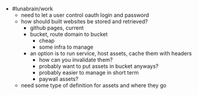 - #lunabrain/work
	- need to let a user control oauth login and password
	- how should built websites be stored and retrieved?
		- github pages, current
		- bucket, route domain to bucket
			- cheap
			- some infra to manage
		- an option is to run service, host assets, cache them with headers
			- how can you invalidate them?
			- probably want to put assets in bucket anyways?
			- probably easier to manage in short term
			- paywall assets?
	- need some type of definition for assets and where they go